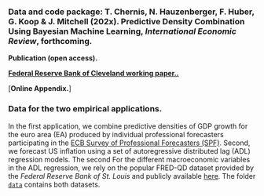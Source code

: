 ### Data and code package: T. Chernis, N. Hauzenberger, F. Huber, G. Koop & J. Mitchell (202x). Predictive Density Combination Using Bayesian Machine Learning, *International Economic Review*, forthcoming.

**Publication (open access).**

[**Federal Reserve Bank of Cleveland working paper..**](https://doi.org/10.26509/frbc-wp-202330)

[**Online Appendix.**]

### Data for the two empirical applications. 
In the first application, we combine predictive densities of GDP growth for the euro area (EA) produced by individual professional forecasters participating in the [ECB Survey of Professional Forecasters (SPF)](https://www.ecb.europa.eu/stats/ecb_surveys/survey_of_professional_forecasters/html/index.en.html).  Second, we forecast US inflation using a set of autoregressive distributed lag (ADL) regression models. The second  For the different macroeconomic variables in the ADL regression, we rely on the popular FRED-QD dataset provided by the *Federal Reserve Bank of St. Louis* and publicly available [here](https://research.stlouisfed.org/econ/mccracken/fred-databases/). The folder [`data`](./data/) contains both datasets. 
